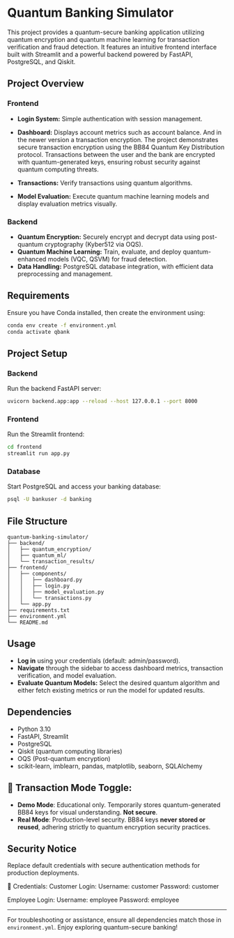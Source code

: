 # Quantum Banking Simulator

This project provides a quantum-secure banking application utilizing quantum encryption and quantum machine learning for transaction verification and fraud detection. It features an intuitive frontend interface built with Streamlit and a powerful backend powered by FastAPI, PostgreSQL, and Qiskit.

## Project Overview

### Frontend

* **Login System:** Simple authentication with session management.
* **Dashboard:** Displays account metrics such as account balance. And in the newer version a transaction encryption.
The project demonstrates secure transaction encryption using the BB84 Quantum Key Distribution protocol. Transactions between the user and the bank are encrypted with quantum-generated keys, ensuring robust security against quantum computing threats.

* **Transactions:** Verify transactions using quantum algorithms.
* **Model Evaluation:** Execute quantum machine learning models and display evaluation metrics visually.

### Backend

* **Quantum Encryption:** Securely encrypt and decrypt data using post-quantum cryptography (Kyber512 via OQS).
* **Quantum Machine Learning:** Train, evaluate, and deploy quantum-enhanced models (VQC, QSVM) for fraud detection.
* **Data Handling:** PostgreSQL database integration, with efficient data preprocessing and management.

## Requirements

Ensure you have Conda installed, then create the environment using:

```bash
conda env create -f environment.yml
conda activate qbank
```

## Project Setup

### Backend

Run the backend FastAPI server:

```bash
uvicorn backend.app:app --reload --host 127.0.0.1 --port 8000
```

### Frontend

Run the Streamlit frontend:

```bash
cd frontend
streamlit run app.py
```

### Database

Start PostgreSQL and access your banking database:

```bash
psql -U bankuser -d banking
```

## File Structure

```
quantum-banking-simulator/
├── backend/
│   ├── quantum_encryption/
│   ├── quantum_ml/
│   └── transaction_results/
├── frontend/
│   ├── components/
│   │   ├── dashboard.py
│   │   ├── login.py
│   │   ├── model_evaluation.py
│   │   └── transactions.py
│   └── app.py
├── requirements.txt
├── environment.yml
└── README.md
```

## Usage

* **Log in** using your credentials (default: admin/password).
* **Navigate** through the sidebar to access dashboard metrics, transaction verification, and model evaluation.
* **Evaluate Quantum Models:** Select the desired quantum algorithm and either fetch existing metrics or run the model for updated results.

## Dependencies

* Python 3.10
* FastAPI, Streamlit
* PostgreSQL
* Qiskit (quantum computing libraries)
* OQS (Post-quantum encryption)
* scikit-learn, imblearn, pandas, matplotlib, seaborn, SQLAlchemy

## 🔄 Transaction Mode Toggle:

- **Demo Mode**: Educational only. Temporarily stores quantum-generated BB84 keys for visual understanding. **Not secure**.
- **Real Mode**: Production-level security. BB84 keys **never stored or reused**, adhering strictly to quantum encryption security practices.

## Security Notice

Replace default credentials with secure authentication methods for production deployments.

🔑 Credentials:
Customer Login:
Username: customer
Password: customer

Employee Login:
Username: employee
Password: employee

---

For troubleshooting or assistance, ensure all dependencies match those in `environment.yml`. Enjoy exploring quantum-secure banking!

